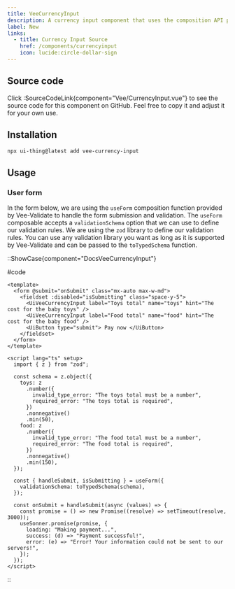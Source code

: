 ```yaml
---
title: VeeCurrencyInput
description: A currency input component that uses the composition API provided by Vee-Validate to perform validation.
label: New
links:
  - title: Currency Input Source
    href: /components/currencyinput
    icon: lucide:circle-dollar-sign
---
```


## Source code

Click :SourceCodeLink{component="Vee/CurrencyInput.vue"} to see the source code for this component on GitHub. Feel free to copy it and adjust it for your own use.

## Installation

```bash
npx ui-thing@latest add vee-currency-input
```

## Usage

### User form

In the form below, we are using the `useForm` composition function provided by Vee-Validate to handle the form submission and validation. The `useForm` composable accepts a `validationSchema` option that we can use to define our validation rules. We are using the `zod` library to define our validation rules. You can use any validation library you want as long as it is supported by Vee-Validate and can be passed to the `toTypedSchema` function.

::ShowCase{component="DocsVeeCurrencyInput"}

#code

```vue [DocsVeeCurrencyInput.vue]
<template>
  <form @submit="onSubmit" class="mx-auto max-w-md">
    <fieldset :disabled="isSubmitting" class="space-y-5">
      <UiVeeCurrencyInput label="Toys total" name="toys" hint="The cost for the baby toys" />
      <UiVeeCurrencyInput label="Food total" name="food" hint="The cost for the baby food" />
      <UiButton type="submit"> Pay now </UiButton>
    </fieldset>
  </form>
</template>

<script lang="ts" setup>
  import { z } from "zod";

  const schema = z.object({
    toys: z
      .number({
        invalid_type_error: "The toys total must be a number",
        required_error: "The toys total is required",
      })
      .nonnegative()
      .min(50),
    food: z
      .number({
        invalid_type_error: "The food total must be a number",
        required_error: "The food total is required",
      })
      .nonnegative()
      .min(150),
  });

  const { handleSubmit, isSubmitting } = useForm({
    validationSchema: toTypedSchema(schema),
  });

  const onSubmit = handleSubmit(async (values) => {
    const promise = () => new Promise((resolve) => setTimeout(resolve, 3000));
    useSonner.promise(promise, {
      loading: "Making payment...",
      success: (d) => "Payment successful!",
      error: (e) => "Error! Your information could not be sent to our servers!",
    });
  });
</script>
```

::
